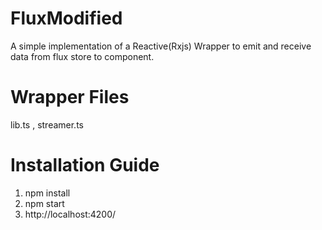 # FluxModified

A simple implementation of a Reactive(Rxjs) Wrapper to emit and receive data from flux store to component.

# Wrapper Files

lib.ts , streamer.ts

# Installation Guide

1. npm install
2. npm start
3. http://localhost:4200/